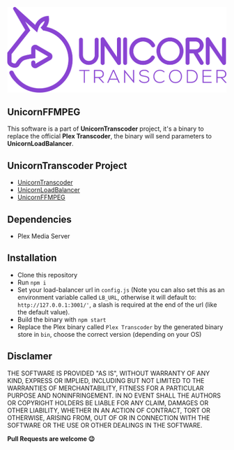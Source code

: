 ![](https://raw.githubusercontent.com/UnicornTranscoder/Logo/master/transparent.png)

## UnicornFFMPEG

This software is a part of __UnicornTranscoder__ project, it's a binary to replace the official __Plex Transcoder__, the binary will send parameters to __UnicornLoadBalancer__.

## UnicornTranscoder Project

* [UnicornTranscoder](https://github.com/UnicornTranscoder/UnicornTranscoder)
* [UnicornLoadBalancer](https://github.com/UnicornTranscoder/UnicornLoadBalancer)
* [UnicornFFMPEG](https://github.com/UnicornTranscoder/UnicornFFMPEG)

## Dependencies
* Plex Media Server

## Installation
* Clone this repository
* Run `npm i`
* Set your load-balancer url in `config.js` (Note you can also set this as an environment variable called `LB_URL`, otherwise it will default to: `http://127.0.0.1:3001/'`, a slash is required at the end of the url (like the default value).
* Build the binary with `npm start`
* Replace the Plex binary called `Plex Transcoder` by the generated binary store in `bin`, choose the correct version (depending on your OS)

## Disclamer

 THE SOFTWARE IS PROVIDED "AS IS", WITHOUT WARRANTY OF ANY KIND, EXPRESS OR IMPLIED, INCLUDING BUT NOT LIMITED TO THE WARRANTIES OF MERCHANTABILITY, FITNESS FOR A PARTICULAR PURPOSE AND NONINFRINGEMENT. IN NO EVENT SHALL THE AUTHORS OR COPYRIGHT HOLDERS BE LIABLE FOR ANY CLAIM, DAMAGES OR OTHER LIABILITY, WHETHER IN AN ACTION OF CONTRACT, TORT OR OTHERWISE, ARISING FROM, OUT OF OR IN CONNECTION WITH THE SOFTWARE OR THE USE OR OTHER DEALINGS IN THE SOFTWARE.

 __Pull Requests are welcome 😉__
